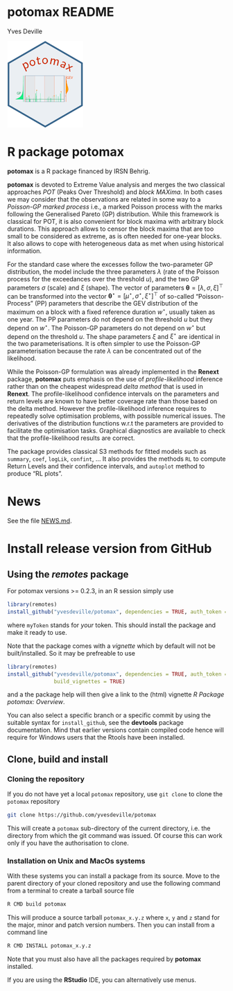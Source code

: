 potomax README
================
Yves Deville

<img src="inst/images/potomax.png" height = "200" align="center"/>

<!-- README.md is generated from README.Rmd. Please edit that file -->

# R package potomax

**potomax** is a R package financed by IRSN Behrig.

**potomax** is devoted to Extreme Value analysis and merges the two
classical approaches *POT* (Peaks Over Threshold) and *block MAXima*. In
both cases we may consider that the observations are related in some way
to a *Poisson-GP marked process* i.e., a marked Poisson process with the
marks following the Generalised Pareto (GP) distribution. While this
framework is classical for POT, it is also convenient for block maxima
with arbitrary block durations. This approach allows to censor the block
maxima that are too small to be considered as extreme, as is often
needed for one-year blocks. It also allows to cope with heterogeneous
data as met when using historical information.

For the standard case where the excesses follow the two-parameter GP
distribution, the model include the three parameters $\lambda$ (rate of
the Poisson process for the exceedances over the threshold $u$), and the
two GP parameters $\sigma$ (scale) and $\xi$ (shape). The vector of
parameters $\boldsymbol{\theta} = [\lambda, \, \sigma,\, \xi]^\top$ can
be transformed into the vector
$\boldsymbol{\theta}^\star = [\mu^\star, \, \sigma^\star, \,\xi^\star]^\top$
of so-called “Poisson-Process” (PP) parameters that describe the GEV
distribution of the maximum on a block with a fixed reference duration
$w^\star$, usually taken as one year. The PP parameters do not depend on
the threshold $u$ but they depend on $w^\star$. The Poisson-GP
parameters do not depend on $w^\star$ but depend on the threshold $u$.
The shape parameters $\xi$ and $\xi^\star$ are identical in the two
parameterisations. It is often simpler to use the Poisson-GP
parameterisation because the rate $\lambda$ can be concentrated out of
the likelihood.

While the Poisson-GP formulation was already implemented in the
**Renext** package, **potomax** puts emphasis on the use of
*profile-likelihood* inference rather than on the cheapest widespread
*delta method* that is used in **Renext**. The profile-likelihood
confidence intervals on the parameters and return levels are known to
have better coverage rate than those based on the delta method. However
the profile-likelihood inference requires to repeatedly solve
optimisation problems, with possible numerical issues. The derivatives
of the distribution functions w.r.t the parameters are provided to
facilitate the optimisation tasks. Graphical diagnostics are available
to check that the profile-likelihood results are correct.

The package provides classical S3 methods for fitted models such as
`summary`, `coef`, `logLik`, `confint`, … It also provides the methods
`RL` to compute Return Levels and their confidence intervals, and
`autoplot` method to produce “RL plots”.

# News

See the file
[NEWS.md](https://github.com/IRSN/potomax/blob/main/NEWS.md).

# Install release version from GitHub

## Using the *remotes* package

For potomax versions \>= 0.2.3, in an R session simply use

``` r
library(remotes)
install_github("yvesdeville/potomax", dependencies = TRUE, auth_token = myToken)
```

where `myToken` stands for *your* token. This should install the package
and make it ready to use.

Note that the package comes with a *vignette* which by default will not
be built/installed. So it may be prefreable to use

``` r
library(remotes)
install_github("yvesdeville/potomax", dependencies = TRUE, auth_token = myToken,
               build_vignettes = TRUE)
```

and a the package help will then give a link to the (html) vignette *R
Package potomax: Overview*.

You can also select a specific branch or a specific commit by using the
suitable syntax for `install_github`, see the **devtools** package
documentation. Mind that earlier versions contain compiled code hence
will require for Windows users that the Rtools have been installed.

## Clone, build and install

### Cloning the repository

If you do not have yet a local `potomax` repository, use `git clone` to
clone the `potomax` repository

``` bash
git clone https://github.com/yvesdeville/potomax
```

This will create a `potomax` sub-directory of the current directory,
i.e. the directory from which the git command was issued. Of course this
can work only if you have the authorisation to clone.

### Installation on Unix and MacOs systems

With these systems you can install a package from its source. Move to
the parent directory of your cloned repository and use the following
command from a terminal to create a tarball source file

``` bash
R CMD build potomax
```

This will produce a source tarball `potomax_x.y.z` where `x`, `y` and
`z` stand for the major, minor and patch version numbers. Then you can
install from a command line

``` bash
R CMD INSTALL potomax_x.y.z
```

Note that you must also have all the packages required by **potomax**
installed.

If you are using the **RStudio** IDE, you can alternatively use menus.
